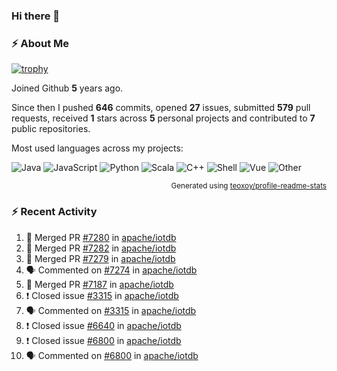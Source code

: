 ### Hi there 👋

### :zap: About Me

[![trophy](https://github-profile-trophy.vercel.app/?username=HTHou&theme=onedark)](https://github.com/ryo-ma/github-profile-trophy)
   
Joined Github **5** years ago.

Since then I pushed **646** commits, opened **27** issues, submitted **579** pull requests, received **1** stars across **5** personal projects and contributed to **7** public repositories.

Most used languages across my projects:

![Java](https://img.shields.io/static/v1?style=flat-square&label=%E2%A0%80&color=555&labelColor=%23b07219&message=Java%EF%B8%B194.4%25)
![JavaScript](https://img.shields.io/static/v1?style=flat-square&label=%E2%A0%80&color=555&labelColor=%23f1e05a&message=JavaScript%EF%B8%B11.4%25)
![Python](https://img.shields.io/static/v1?style=flat-square&label=%E2%A0%80&color=555&labelColor=%233572A5&message=Python%EF%B8%B10.7%25)
![Scala](https://img.shields.io/static/v1?style=flat-square&label=%E2%A0%80&color=555&labelColor=%23c22d40&message=Scala%EF%B8%B10.6%25)
![C++](https://img.shields.io/static/v1?style=flat-square&label=%E2%A0%80&color=555&labelColor=%23f34b7d&message=C%2B%2B%EF%B8%B10.6%25)
![Shell](https://img.shields.io/static/v1?style=flat-square&label=%E2%A0%80&color=555&labelColor=%2389e051&message=Shell%EF%B8%B10.4%25)
![Vue](https://img.shields.io/static/v1?style=flat-square&label=%E2%A0%80&color=555&labelColor=%2341b883&message=Vue%EF%B8%B10.3%25)
![Other](https://img.shields.io/static/v1?style=flat-square&label=%E2%A0%80&color=555&labelColor=%23ededed&message=Other%EF%B8%B11.2%25)

<p align="right"><sub>Generated using <a href="https://github.com/marketplace/actions/profile-readme-stats">teoxoy/profile-readme-stats</a></sub></p>


<!--![](https://github.com/HTHou/HTHou/blob/output/github-contribution-grid-snake.svg)-->

<!--![Haonan Hou's github stats](https://github-readme-stats.vercel.app/api?username=HTHou&count_private=true&show_icons=true&theme=onedark)-->

<!--![Haonan Hou's wakatime stats](https://github-readme-stats.vercel.app/api/wakatime?username=HTHou&layout=compact&theme=onedark)-->

<!--![Top Langs](https://github-readme-stats.vercel.app/api/top-langs/?username=HTHou&theme=onedark&layout=compact)-->

### :zap: Recent Activity
<!--START_SECTION:activity-->
1. 🎉 Merged PR [#7280](https://github.com/apache/iotdb/pull/7280) in [apache/iotdb](https://github.com/apache/iotdb)
2. 🎉 Merged PR [#7282](https://github.com/apache/iotdb/pull/7282) in [apache/iotdb](https://github.com/apache/iotdb)
3. 🎉 Merged PR [#7279](https://github.com/apache/iotdb/pull/7279) in [apache/iotdb](https://github.com/apache/iotdb)
4. 🗣 Commented on [#7274](https://github.com/apache/iotdb/issues/7274) in [apache/iotdb](https://github.com/apache/iotdb)
5. 🎉 Merged PR [#7187](https://github.com/apache/iotdb/pull/7187) in [apache/iotdb](https://github.com/apache/iotdb)
6. ❗️ Closed issue [#3315](https://github.com/apache/iotdb/issues/3315) in [apache/iotdb](https://github.com/apache/iotdb)
7. 🗣 Commented on [#3315](https://github.com/apache/iotdb/issues/3315) in [apache/iotdb](https://github.com/apache/iotdb)
8. ❗️ Closed issue [#6640](https://github.com/apache/iotdb/issues/6640) in [apache/iotdb](https://github.com/apache/iotdb)
9. ❗️ Closed issue [#6800](https://github.com/apache/iotdb/issues/6800) in [apache/iotdb](https://github.com/apache/iotdb)
10. 🗣 Commented on [#6800](https://github.com/apache/iotdb/issues/6800) in [apache/iotdb](https://github.com/apache/iotdb)
<!--END_SECTION:activity-->

<!--
**HTHou/HTHou** is a ✨ _special_ ✨ repository because its `README.md` (this file) appears on your GitHub profile.

Here are some ideas to get you started:

- 🔭 I’m currently working on ...
- 🌱 I’m currently learning ...
- 👯 I’m looking to collaborate on ...
- 🤔 I’m looking for help with ...
- 💬 Ask me about ...
- 📫 How to reach me: ...
- 😄 Pronouns: ...
- ⚡ Fun fact: ...
-->
